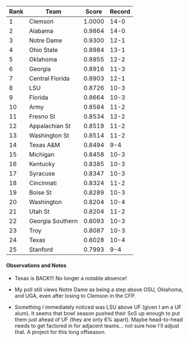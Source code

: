 Rank| Team | Score | Record
---|---|---|---
1 | Clemson | 1.0000 | 14-0
2 | Alabama | 0.9864 | 14-0
3 | Notre Dame | 0.9300 | 12-1
4 | Ohio State | 0.8984 | 13-1
5 | Oklahoma | 0.8955 | 12-2
6 | Georgia | 0.8916 | 11-3
7 | Central Florida | 0.8903 | 12-1
8 | LSU | 0.8726 | 10-3
9 | Florida | 0.8664 | 10-3
10 | Army | 0.8584 | 11-2
11 | Fresno St | 0.8534 | 12-2
12 | Appalachian St | 0.8519 | 11-2
13 | Washington St | 0.8514 | 11-2
14 | Texas A&M | 0.8494 | 9-4
15 | Michigan | 0.8458 | 10-3
16 | Kentucky | 0.8385 | 10-3
17 | Syracuse | 0.8347 | 10-3
18 | Cincinnati | 0.8324 | 11-2
19 | Boise St | 0.8289 | 10-3
20 | Washington | 0.8204 | 10-4
21 | Utah St | 0.8204 | 11-2
22 | Georgia Southern | 0.8093 | 10-3
23 | Troy | 0.8087 | 10-3
24 | Texas | 0.8028 | 10-4
25 | Stanford | 0.7993 | 9-4

#### Observations and Notes

* Texas is BACK!!!  No longer a notable absence!

* My poll still views Notre Dame as being a step above OSU, Oklahoma, and UGA, even after losing to Clemson in the CFP.

* Something I immediately noticed was LSU above UF (given I am a UF alum).  It seems that bowl season pushed their SoS up enough to put them just ahead of UF (they are only 6% apart).  Maybe head-to-head needs to get factored in for adjacent teams... not sure how I'll adjust that.  A project for this long offseason.